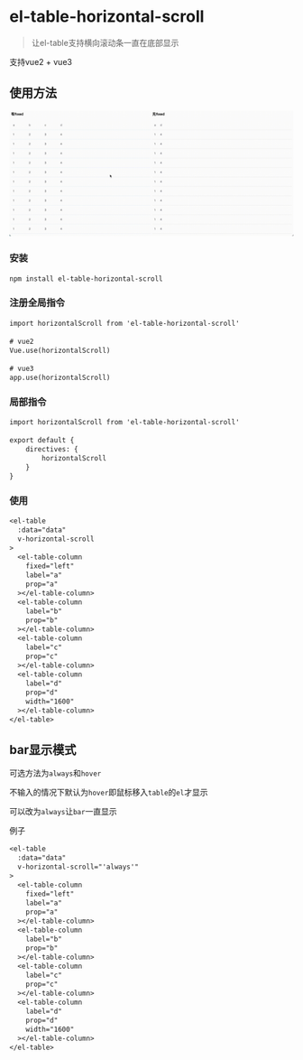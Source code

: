 # el-table-horizontal-scroll

> 让el-table支持横向滚动条一直在底部显示

支持vue2 + vue3

## 使用方法

![](./res.gif)

### 安装

```
npm install el-table-horizontal-scroll
```

### 注册全局指令

```
import horizontalScroll from 'el-table-horizontal-scroll'

# vue2
Vue.use(horizontalScroll)

# vue3
app.use(horizontalScroll)
```

### 局部指令

```
import horizontalScroll from 'el-table-horizontal-scroll'

export default {
    directives: {
        horizontalScroll
    }
}
```

### 使用

```
<el-table
  :data="data"
  v-horizontal-scroll
>
  <el-table-column
    fixed="left"
    label="a"
    prop="a"
  ></el-table-column>
  <el-table-column
    label="b"
    prop="b"
  ></el-table-column>
  <el-table-column
    label="c"
    prop="c"
  ></el-table-column>
  <el-table-column
    label="d"
    prop="d"
    width="1600"
  ></el-table-column>
</el-table>
```

## bar显示模式

可选方法为`always`和`hover`

不输入的情况下默认为`hover`即鼠标移入`table`的`el`才显示

可以改为`always`让`bar`一直显示

例子

```
<el-table
  :data="data"
  v-horizontal-scroll="'always'"
>
  <el-table-column
    fixed="left"
    label="a"
    prop="a"
  ></el-table-column>
  <el-table-column
    label="b"
    prop="b"
  ></el-table-column>
  <el-table-column
    label="c"
    prop="c"
  ></el-table-column>
  <el-table-column
    label="d"
    prop="d"
    width="1600"
  ></el-table-column>
</el-table>
```

